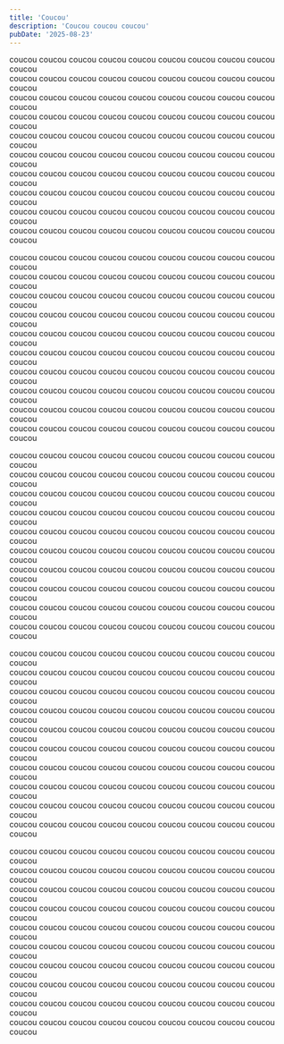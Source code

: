 ```yaml
---
title: 'Coucou'
description: 'Coucou coucou coucou'
pubDate: '2025-08-23'
---
```


coucou coucou coucou coucou coucou coucou coucou coucou coucou coucou  
coucou coucou coucou coucou coucou coucou coucou coucou coucou coucou  
coucou coucou coucou coucou coucou coucou coucou coucou coucou coucou  
coucou coucou coucou coucou coucou coucou coucou coucou coucou coucou  
coucou coucou coucou coucou coucou coucou coucou coucou coucou coucou  
coucou coucou coucou coucou coucou coucou coucou coucou coucou coucou  
coucou coucou coucou coucou coucou coucou coucou coucou coucou coucou  
coucou coucou coucou coucou coucou coucou coucou coucou coucou coucou  
coucou coucou coucou coucou coucou coucou coucou coucou coucou coucou  
coucou coucou coucou coucou coucou coucou coucou coucou coucou coucou  

coucou coucou coucou coucou coucou coucou coucou coucou coucou coucou  
coucou coucou coucou coucou coucou coucou coucou coucou coucou coucou  
coucou coucou coucou coucou coucou coucou coucou coucou coucou coucou  
coucou coucou coucou coucou coucou coucou coucou coucou coucou coucou  
coucou coucou coucou coucou coucou coucou coucou coucou coucou coucou  
coucou coucou coucou coucou coucou coucou coucou coucou coucou coucou  
coucou coucou coucou coucou coucou coucou coucou coucou coucou coucou  
coucou coucou coucou coucou coucou coucou coucou coucou coucou coucou  
coucou coucou coucou coucou coucou coucou coucou coucou coucou coucou  
coucou coucou coucou coucou coucou coucou coucou coucou coucou coucou  

coucou coucou coucou coucou coucou coucou coucou coucou coucou coucou  
coucou coucou coucou coucou coucou coucou coucou coucou coucou coucou  
coucou coucou coucou coucou coucou coucou coucou coucou coucou coucou  
coucou coucou coucou coucou coucou coucou coucou coucou coucou coucou  
coucou coucou coucou coucou coucou coucou coucou coucou coucou coucou  
coucou coucou coucou coucou coucou coucou coucou coucou coucou coucou  
coucou coucou coucou coucou coucou coucou coucou coucou coucou coucou  
coucou coucou coucou coucou coucou coucou coucou coucou coucou coucou  
coucou coucou coucou coucou coucou coucou coucou coucou coucou coucou  
coucou coucou coucou coucou coucou coucou coucou coucou coucou coucou  

coucou coucou coucou coucou coucou coucou coucou coucou coucou coucou  
coucou coucou coucou coucou coucou coucou coucou coucou coucou coucou  
coucou coucou coucou coucou coucou coucou coucou coucou coucou coucou  
coucou coucou coucou coucou coucou coucou coucou coucou coucou coucou  
coucou coucou coucou coucou coucou coucou coucou coucou coucou coucou  
coucou coucou coucou coucou coucou coucou coucou coucou coucou coucou  
coucou coucou coucou coucou coucou coucou coucou coucou coucou coucou  
coucou coucou coucou coucou coucou coucou coucou coucou coucou coucou  
coucou coucou coucou coucou coucou coucou coucou coucou coucou coucou  
coucou coucou coucou coucou coucou coucou coucou coucou coucou coucou  

coucou coucou coucou coucou coucou coucou coucou coucou coucou coucou  
coucou coucou coucou coucou coucou coucou coucou coucou coucou coucou  
coucou coucou coucou coucou coucou coucou coucou coucou coucou coucou  
coucou coucou coucou coucou coucou coucou coucou coucou coucou coucou  
coucou coucou coucou coucou coucou coucou coucou coucou coucou coucou  
coucou coucou coucou coucou coucou coucou coucou coucou coucou coucou  
coucou coucou coucou coucou coucou coucou coucou coucou coucou coucou  
coucou coucou coucou coucou coucou coucou coucou coucou coucou coucou  
coucou coucou coucou coucou coucou coucou coucou coucou coucou coucou  
coucou coucou coucou coucou coucou coucou coucou coucou coucou coucou  
